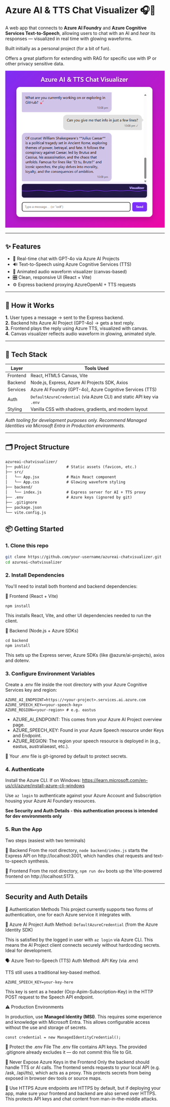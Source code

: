 # Azure AI & TTS Chat Visualizer 🎧🤖

A web app that connects to **Azure AI Foundry** and **Azure Cognitive Services Text-to-Speech**, allowing users to chat with an AI and *hear* its responses — visualized in real time with glowing waveforms.

Built initially as a personal project (for a bit of fun).

Offers a great platform for extending with RAG for specific use with IP or other privacy sensitive data.

<p align="center">
  <img src="./public/GithubScreenshot.png" alt="Screenshot of the chat app" width="600"/>
</p>

---

## ✨ Features

- 💬 Real-time chat with GPT-4o via Azure AI Projects  
- 🔊 Text-to-Speech using Azure Cognitive Services (TTS)  
- 🌈 Animated audio waveform visualizer (canvas-based)  
- 🎛️ Clean, responsive UI (React + Vite)  
- ⚙️ Express backend proxying AzureOpenAI + TTS requests

---

## 🧠 How it Works

**1.** User types a message → sent to the Express backend.  
**2.** Backend hits Azure AI Project (GPT-4o) → gets a text reply.  
**3.** Frontend plays the reply using Azure TTS, visualized with canvas.  
**4.** Canvas visualizer reflects audio waveform in glowing, animated style.

---

## 🚀 Tech Stack

| Layer     | Tools Used                                                                 |
|-----------|----------------------------------------------------------------------------|
| Frontend  | React, HTML5 Canvas, Vite                                                  |
| Backend   | Node.js, Express, Azure AI Projects SDK, Axios                             |
| Services  | Azure AI Foundry (GPT-4o), Azure Cognitive Services (TTS)                  |
| Auth      | `DefaultAzureCredential` (via Azure CLI) and static API key via `.env`     |
| Styling   | Vanilla CSS with shadows, gradients, and modern layout                     |

_Auth tooling for development purposes only. Recommend Managed Identities via Microsoft Entra in Production environments._

---

## 🗂️ Project Structure

```
azureai-chatvisualizer/
├── public/                # Static assets (favicon, etc.)
├── src/
│   └── App.jsx            # Main React component
│   └── App.css            # Glowing waveform styling
├── backend/
│   └── index.js           # Express server for AI + TTS proxy
├── .env                   # Azure keys (ignored by git)
├── .gitignore
├── package.json
└── vite.config.js
```

## 📦 Getting Started

### 1. Clone this repo

```bash
git clone https://github.com/your-username/azureai-chatvisualizer.git
cd azureai-chatvisualizer
```

### 2. Install Dependencies

You'll need to install both frontend and backend dependencies:

🔧 Frontend (React + Vite)
```
npm install
```
This installs React, Vite, and other UI dependencies needed to run the client.

🔧 Backend (Node.js + Azure SDKs)
```
cd backend
npm install
```
This sets up the Express server, Azure SDKs (like @azure/ai-projects), axios and dotenv.

### 3. Configure Environment Variables
Create a .env file inside the root directory with your Azure Cognitive Services key and region:
```env
AZURE_AI_ENDPOINT=https://<your-project>.services.ai.azure.com
AZURE_SPEECH_KEY=<your-speech-key>
AZURE_REGION=<your-region> # e.g. eastus
```
- AZURE_AI_ENDPOINT: This comes from your Azure AI Project overview page.
- AZURE_SPEECH_KEY: Found in your Azure Speech resource under Keys and Endpoint.
- AZURE_REGION: The region your speech resource is deployed in (e.g., eastus, australiaeast, etc.).

🔐 Your .env file is git-ignored by default to protect secrets.

### 4. Authenticate
Install the Azure CLI. If on Windows: https://learn.microsoft.com/en-us/cli/azure/install-azure-cli-windows

Use ```az login``` to authenticate against your Azure Account and Subscription housing your Azure AI Foundary resources.

**See Security and Auth Details - this authentication process is intended for dev environments only**

### 5. Run the App

Two steps (easiest with two terminals)

🔧 Backend
From the root directory, ```node backend/index.js``` starts the Express API on http://localhost:3001, which handles chat requests and text-to-speech synthesis.

🔧 Frontend
From the root directory, ```npm run dev``` boots up the Vite-powered frontend on http://localhost:5173.

---

## Security and Auth Details

🔑 Authentication Methods
This project currently supports two forms of authentication, one for each Azure service it integrates with.

🧠 Azure AI Project
Auth Method: ```DefaultAzureCredential``` (from the Azure Identity SDK)

This is satisfied by the logged in user with ```az login``` via Azure CLI. This means the AI Project client connects securely without hardcoding secrets. Ideal for development.

🗣️ Azure Text-to-Speech (TTS)
Auth Method: API Key (via .env)

TTS still uses a traditional key-based method.
```
AZURE_SPEECH_KEY=your-key-here
```
This key is sent as a header (Ocp-Apim-Subscription-Key) in the HTTP POST request to the Speech API endpoint.

⚠️ Production Environments

In production, use **Managed Identity (MSI)**. This requires some experience and knowledge with Microsoft Entra. This allows configurable access without the use and storage of secrets.
```
const credential = new ManagedIdentityCredential();
```

🔐 Protect the .env File
The .env file contains API keys. The provided .gitignore already excludes it — do not commit this file to Git.

🚫 Never Expose Azure Keys in the Frontend
Only the backend should handle TTS or AI calls. The frontend sends requests to your local API (e.g. /ask, /api/tts), which acts as a proxy. This protects secrets from being exposed in browser dev tools or source maps.

🔐 Use HTTPS
Azure endpoints are HTTPS by default, but if deploying your app, make sure your frontend and backend are also served over HTTPS. This protects API keys and chat content from man-in-the-middle attacks.
